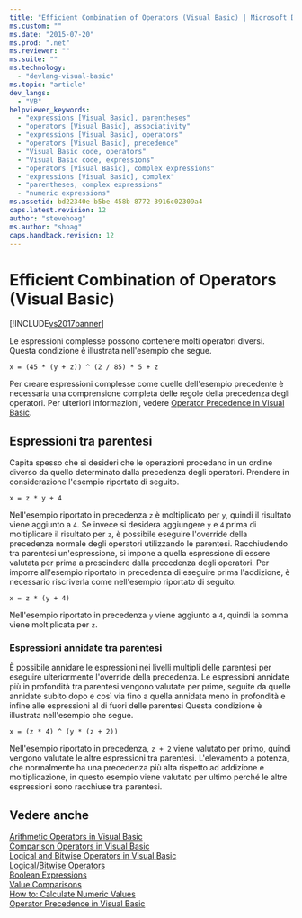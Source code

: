 ```yaml
---
title: "Efficient Combination of Operators (Visual Basic) | Microsoft Docs"
ms.custom: ""
ms.date: "2015-07-20"
ms.prod: ".net"
ms.reviewer: ""
ms.suite: ""
ms.technology: 
  - "devlang-visual-basic"
ms.topic: "article"
dev_langs: 
  - "VB"
helpviewer_keywords: 
  - "expressions [Visual Basic], parentheses"
  - "operators [Visual Basic], associativity"
  - "expressions [Visual Basic], operators"
  - "operators [Visual Basic], precedence"
  - "Visual Basic code, operators"
  - "Visual Basic code, expressions"
  - "operators [Visual Basic], complex expressions"
  - "expressions [Visual Basic], complex"
  - "parentheses, complex expressions"
  - "numeric expressions"
ms.assetid: bd22340e-b5be-458b-8772-3916c02309a4
caps.latest.revision: 12
author: "stevehoag"
ms.author: "shoag"
caps.handback.revision: 12
---
```

# Efficient Combination of Operators (Visual Basic)
[!INCLUDE[vs2017banner](../../../../visual-basic/developing-apps/includes/vs2017banner.md)]

Le espressioni complesse possono contenere molti operatori diversi.  Questa condizione è illustrata nell'esempio che segue.  
  
 `x = (45 * (y + z)) ^ (2 / 85) * 5 + z`  
  
 Per creare espressioni complesse come quelle dell'esempio precedente è necessaria una comprensione completa delle regole della precedenza degli operatori.  Per ulteriori informazioni, vedere [Operator Precedence in Visual Basic](../../../../visual-basic/language-reference/operators/operator-precedence.md).  
  
## Espressioni tra parentesi  
 Capita spesso che si desideri che le operazioni procedano in un ordine diverso da quello determinato dalla precedenza degli operatori.  Prendere in considerazione l'esempio riportato di seguito.  
  
 `x = z * y + 4`  
  
 Nell'esempio riportato in precedenza `z` è moltiplicato per `y`, quindi il risultato viene aggiunto a `4`.  Se invece si desidera aggiungere `y` e `4` prima di moltiplicare il risultato per `z`, è possibile eseguire l'override della precedenza normale degli operatori utilizzando le parentesi.  Racchiudendo tra parentesi un'espressione, si impone a quella espressione di essere valutata per prima a prescindere dalla precedenza degli operatori.  Per imporre all'esempio riportato in precedenza di eseguire prima l'addizione, è necessario riscriverla come nell'esempio riportato di seguito.  
  
 `x = z * (y + 4)`  
  
 Nell'esempio riportato in precedenza `y` viene aggiunto a `4`, quindi la somma viene moltiplicata per `z`.  
  
### Espressioni annidate tra parentesi  
 È possibile annidare le espressioni nei livelli multipli delle parentesi per eseguire ulteriormente l'override della precedenza.  Le espressioni annidate più in profondità tra parentesi vengono valutate per prime, seguite da quelle annidate subito dopo e così via fino a quella annidata meno in profondità e infine alle espressioni al di fuori delle parentesi  Questa condizione è illustrata nell'esempio che segue.  
  
 `x = (z * 4) ^ (y * (z + 2))`  
  
 Nell'esempio riportato in precedenza, `z + 2` viene valutato per primo, quindi vengono valutate le altre espressioni tra parentesi.  L'elevamento a potenza, che normalmente ha una precedenza più alta rispetto ad addizione e moltiplicazione, in questo esempio viene valutato per ultimo perché le altre espressioni sono racchiuse tra parentesi.  
  
## Vedere anche  
 [Arithmetic Operators in Visual Basic](../../../../visual-basic/programming-guide/language-features/operators-and-expressions/arithmetic-operators.md)   
 [Comparison Operators in Visual Basic](../../../../visual-basic/programming-guide/language-features/operators-and-expressions/comparison-operators.md)   
 [Logical and Bitwise Operators in Visual Basic](../../../../visual-basic/programming-guide/language-features/operators-and-expressions/logical-and-bitwise-operators.md)   
 [Logical\/Bitwise Operators](../../../../visual-basic/language-reference/operators/logical-bitwise-operators.md)   
 [Boolean Expressions](../../../../visual-basic/programming-guide/language-features/operators-and-expressions/boolean-expressions.md)   
 [Value Comparisons](../../../../visual-basic/programming-guide/language-features/operators-and-expressions/value-comparisons.md)   
 [How to: Calculate Numeric Values](../../../../visual-basic/programming-guide/language-features/operators-and-expressions/how-to-calculate-numeric-values.md)   
 [Operator Precedence in Visual Basic](../../../../visual-basic/language-reference/operators/operator-precedence.md)